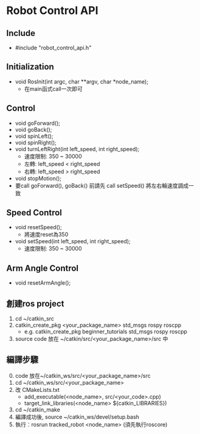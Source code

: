 # Robot Control API
## Include
- #include "robot_control_api.h"

## Initialization
- void RosInit(int argc, char **argv, char *node_name);
    - 在main函式call一次即可

## Control
- void goForward();
- void goBack();
- void spinLeft();
- void spinRight();
- void turnLeftRight(int left_speed, int right_speed);
    - 速度限制: 350 ~ 30000
    - 左轉: left_speed < right_speed
    - 右轉: left_speed > right_speed
- void stopMotion();
- 要call goForward(), goBack() 前請先 call setSpeed() 將左右輪速度調成一致

## Speed Control
- void resetSpeed();
    - 將速度reset為350
- void setSpeed(int left_speed, int right_speed);
    - 速度限制: 350 ~ 30000

## Arm Angle Control
- void resetArmAngle();

## 創建ros project
1. cd ~/catkin_src
2. catkin_create_pkg <your_package_name> std_msgs rospy roscpp
    - e.g. catkin_create_pkg beginner_tutorials std_msgs rospy roscpp
3. source code 放在 ~/catkin/src/<your_package_name>/src 中

## 編譯步驟
0. code 放在~/catkin_ws/src/<your_package_name>/src
1. cd ~/catkin_ws/src/<your_package_name>
2. 改 CMakeLists.txt
    - add_executable(<node_name>, src/<your_code>.cpp)
    - target_link_libraries(<node_name> ${catkin_LIBRARIES})
3. cd ~/catkin_make
4. 編譯成功後, source ~/catkin_ws/devel/setup.bash
5. 執行︰rosrun tracked_robot <node_name> (須先執行roscore)
